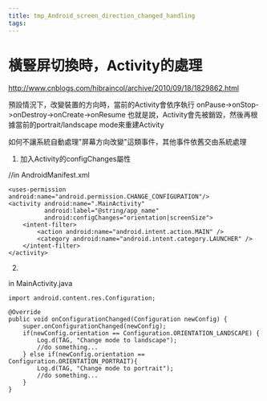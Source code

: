 ```yaml
---
title: tmp_Android_screen_direction_changed_handling
tags:
---
```

橫豎屏切換時，Activity的處理
===
http://www.cnblogs.com/hibraincol/archive/2010/09/18/1829862.html

預設情況下，改變裝置的方向時，當前的Activity會依序執行
onPause->onStop->onDestroy->onCreate->onResume
也就是說，Activity會先被銷毀，然後再根據當前的portrait/landscape mode來重建Activity

如何不讓系統自動處理"屏幕方向改變"這類事件，其他事件依舊交由系統處理
1. 加入Activity的configChanges屬性

//in AndroidManifest.xml
```
<uses-permission android:name="android.permission.CHANGE_CONFIGURATION"/>
<activity android:name=".MainActivity"
          android:label="@string/app_name"
          android:configChanges="orientation|screenSize">
    <intent-filter>
        <action android:name="android.intent.action.MAIN" />
        <category android:name="android.intent.category.LAUNCHER" />
    </intent-filter>
</activity>
```
2.
in MainActivity.java
```
import android.content.res.Configuration;

@Override
public void onConfigurationChanged(Configuration newConfig) {
    super.onConfigurationChanged(newConfig);
    if(newConfig.orientation == Configuration.ORIENTATION_LANDSCAPE) {
        Log.d(TAG, "Change mode to landscape");
        //do something...
    } else if(newConfig.orientation == Configuration.ORIENTATION_PORTRAIT){
        Log.d(TAG, "Change mode to portrait");
        //do something...
    }
}
```